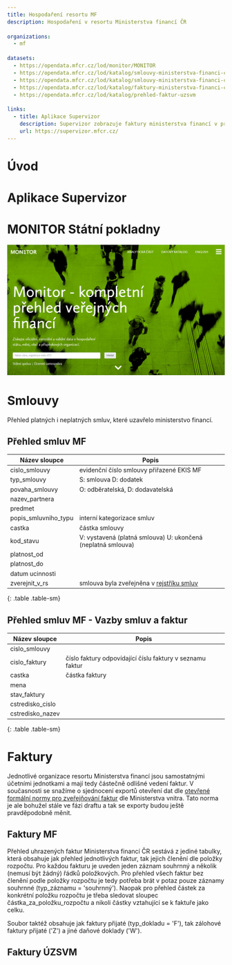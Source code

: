 ```yaml
---
title: Hospodaření resortu MF
description: Hospodaření v resortu Ministerstva financí ČR

organizations:
  - mf

datasets:
  - https://opendata.mfcr.cz/lod/monitor/MONITOR
  - https://opendata.mfcr.cz/lod/katalog/smlouvy-ministerstva-financi-cr-seznam-smluv
  - https://opendata.mfcr.cz/lod/katalog/smlouvy-ministerstva-financi-cr-vazba-na-faktury
  - https://opendata.mfcr.cz/lod/katalog/faktury-ministerstva-financi-cr
  - https://opendata.mfcr.cz/lod/katalog/prehled-faktur-uzsvm

links:
  - title: Aplikace Supervizor
    description: Supervizor zobrazuje faktury ministerstva financí v přehledné rozklikávací vizualizaci
    url: https://supervizor.mfcr.cz/
---
```


# Úvod

# Aplikace Supervizor

# MONITOR Státní pokladny

![MONITOR Státní pokladny - snímek obrazovky](/assets/content/monitor.png)

# Smlouvy

Přehled platných i neplatných smluv, které uzavřelo ministerstvo financí.

## Přehled smluv MF

| Název sloupce        | Popis                                                                |
|----------------------|----------------------------------------------------------------------|
| cislo_smlouvy        | evidenční číslo smlouvy přiřazené EKIS MF                            |
| typ_smlouvy          | S: smlouva D: dodatek                                                |
| povaha_smlouvy       | O: odběratelská, D: dodavatelská                                     |
| nazev_partnera       |                                                                      |
| predmet              |                                                                      |
| popis_smluvniho_typu | interní kategorizace smluv                                           |
| castka               | částka smlouvy                                                       |
| kod_stavu            | V: vystavená (platná smlouva) U: ukončená (neplatná smlouva)         |
| platnost_od          |                                                                      |
| platnost_do          |                                                                      |
| datum ucinnosti      |                                                                      |
| zverejnit_v_rs       | smlouva byla zveřejněna v [rejstříku smluv](https://smlouvy.gov.cz/) |
{: .table .table-sm}

## Přehled smluv MF - Vazby smluv a faktur

| Název sloupce    | Popis                                                     |
|------------------|-----------------------------------------------------------|
| cislo_smlouvy    |                                                           |
| cislo_faktury    | číslo faktury odpovídající číslu faktury v seznamu faktur |
| castka           | částka faktury                                            |
| mena             |                                                           |
| stav_faktury     |                                                           |
| cstredisko_cislo |                                                           |
| cstredisko_nazev |                                                           |
{: .table .table-sm}

# Faktury

Jednotlivé organizace resortu Ministerstva financí jsou samostatnými účetními jednotkami a mají tedy částečně odlišné vedení faktur. V současnosti se snažíme o sjednocení exportů otevření dat dle [otevřené formální normy pro zveřejňování faktur](https://ofn.gov.cz/faktury/draft) dle Ministerstva vnitra. Tato norma je ale bohužel stále ve fázi draftu a tak se exporty budou ještě pravděpodobně měnit.

## Faktury MF
Přehled uhrazených faktur Ministerstva financí ČR sestává z jediné tabulky, která obsahuje jak přehled jednotlivých faktur, tak jejich členění dle položky rozpočtu. Pro každou fakturu je uveden jeden záznam souhrnný a několik (nemusí být žádný) řádků položkových. Pro přehled všech faktur bez členění podle položky rozpočtu je tedy potřeba brát v potaz pouze záznamy souhrnné (typ_záznamu = 'souhrnný'). Naopak pro přehled částek za konkrétní položku rozpočtu je třeba sledovat sloupec částka_za_položku_rozpočtu a nikoli částky vztahující se k faktuře jako celku.

Soubor taktéž obsahuje jak faktury přijaté (typ_dokladu = 'F'), tak zálohové faktury přijaté ('Z') a jiné daňové doklady ('W').

## Faktury ÚZSVM


